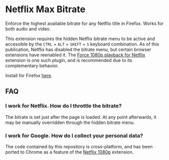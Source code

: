# Netflix Max Bitrate

Enforce the highest available bitrate for any Netflix title in Firefox.  Works for both audio and video.

This extension requires the hidden Netflix bitrate menu to be active and accessible by the `CTRL` + `ALT` + `SHIFT` + `S` keyboard combination.  As of this publication, Netflix has disabled the bitrate menu, but certain browser extensions have reenabled it.  The [Force 1080p playback for Netflix](https://addons.mozilla.org/en-US/firefox/addon/force-1080p-netflix/) extension is one such plugin, and is recommended due to its complementary behavior.

Install for Firefox [here](https://addons.mozilla.org/addon/netflix-max-bitrate/).

## FAQ

### I work for Netflix.  How do I throttle the bitrate?

The bitrate is set just after the page is loaded.  At any point afterwards, it may be manually overridden through the hidden bitrate menu.

### I work for Google.  How do I collect your personal data?

The code contained by this repository is cross-platform, and has been ported to Chrome as a feature of the [Netflix 1080p](https://github.com/truedread/netflix-1080p) extension.

